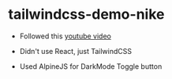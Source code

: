 # tailwindcss-demo-nike

-   Followed this [youtube video](https://youtu.be/tS7upsfuxmo?si=rTwFNitj-pCjV4di)

-   Didn't use React, just TailwindCSS

-   Used AlpineJS for DarkMode Toggle button
